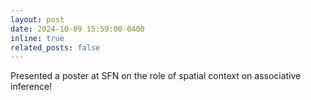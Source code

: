 ```yaml
---
layout: post
date: 2024-10-09 15:59:00-0400
inline: true
related_posts: false
---
```


Presented a poster at SFN on the role of spatial context on associative inference!
